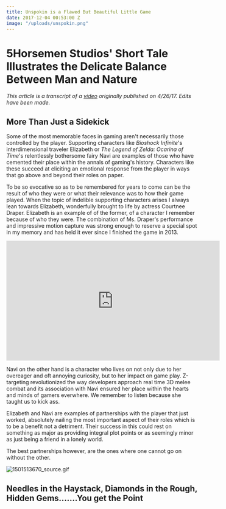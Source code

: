```yaml
---
title: Unspokin is a Flawed But Beautiful Little Game
date: 2017-12-04 00:53:00 Z
image: "/uploads/unspokin.png"
---
```


# 5Horsemen Studios' Short Tale Illustrates the Delicate Balance Between Man and Nature

*This article is a transcript of a [video](https://www.youtube.com/watch?v=I8Lrhr0U-sE) originally published on 4/26/17. Edits have been made.*

## More Than Just a Sidekick

Some of the most memorable faces in gaming aren't necessarily those controlled by the player. Supporting characters like *Bioshock Infinite*'s interdimensional traveler Elizabeth or *The Legend of Zelda: Ocarina of Time*'s relentlessly bothersome fairy Navi are examples of those who have cemented their place within the annals of gaming's history. Characters like these succeed at eliciting an emotional response from the player in ways that go above and beyond their roles on paper. 

To be so evocative so as to be remembered for years to come can be the result of who they were or what their relevance was to how their game played. When the topic of indelible supporting characters arises I always lean towards Elizabeth, wonderfully brought to life by actress Courtnee Draper. Elizabeth is an example of of the former, of a character I remember because of who they were. The combination of Ms. Draper's performance and impressive motion capture was strong enough to reserve a special spot in my memory and has held it ever since I finished the game in 2013. 

<iframe type="text/html" frameborder="0" width="560" height="315" src="https://www.youtube.com/embed/XqroDK7ZVEo?start=43" allowfullscreen></iframe>

Navi on the other hand is a character who lives on not only due to her overeager and oft annoying curiosity, but to her impact on game play. Z-targeting revolutionized the way developers approach real time 3D melee combat and its association with Navi ensured her place within the hearts and minds of gamers everwhere. We remember to listen because she taught us to kick ass. 

Elizabeth and Navi are examples of partnerships with the player that just worked, absolutely nailing the most important aspect of their roles which is to be a benefit not a detriment. Their success in this could rest on something as major as providing integral plot points or as seemingly minor as just being a friend in a lonely world. 

The best partnerships however, are the ones where one cannot go on without the other. 

![1501513670_source.gif](/uploads/1501513670_source.gif)

## Needles in the Haystack, Diamonds in the Rough, Hidden Gems.......You get the Point
